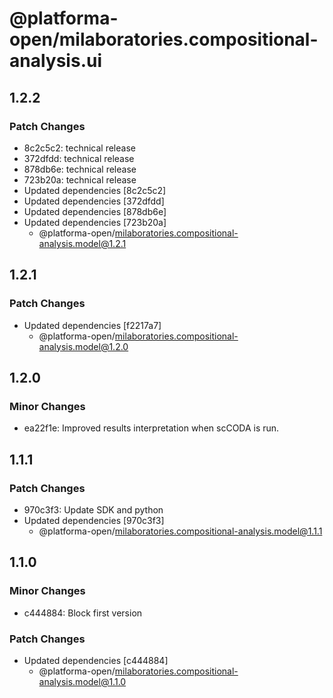# @platforma-open/milaboratories.compositional-analysis.ui

## 1.2.2

### Patch Changes

- 8c2c5c2: technical release
- 372dfdd: technical release
- 878db6e: technical release
- 723b20a: technical release
- Updated dependencies [8c2c5c2]
- Updated dependencies [372dfdd]
- Updated dependencies [878db6e]
- Updated dependencies [723b20a]
  - @platforma-open/milaboratories.compositional-analysis.model@1.2.1

## 1.2.1

### Patch Changes

- Updated dependencies [f2217a7]
  - @platforma-open/milaboratories.compositional-analysis.model@1.2.0

## 1.2.0

### Minor Changes

- ea22f1e: Improved results interpretation when scCODA is run.

## 1.1.1

### Patch Changes

- 970c3f3: Update SDK and python
- Updated dependencies [970c3f3]
  - @platforma-open/milaboratories.compositional-analysis.model@1.1.1

## 1.1.0

### Minor Changes

- c444884: Block first version

### Patch Changes

- Updated dependencies [c444884]
  - @platforma-open/milaboratories.compositional-analysis.model@1.1.0
